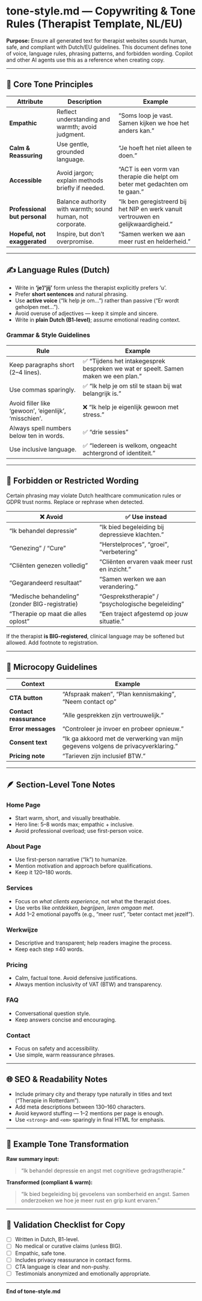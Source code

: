 # tone-style.md — Copywriting & Tone Rules (Therapist Template, NL/EU)

**Purpose:** Ensure all generated text for therapist websites sounds human, safe, and compliant with Dutch/EU guidelines. This document defines tone of voice, language rules, phrasing patterns, and forbidden wording. Copilot and other AI agents use this as a reference when creating copy.

---

## 🧠 Core Tone Principles

| Attribute                     | Description                                                | Example                                                                            |
| ----------------------------- | ---------------------------------------------------------- | ---------------------------------------------------------------------------------- |
| **Empathic**                  | Reflect understanding and warmth; avoid judgment.          | “Soms loop je vast. Samen kijken we hoe het anders kan.”                           |
| **Calm & Reassuring**         | Use gentle, grounded language.                             | “Je hoeft het niet alleen te doen.”                                                |
| **Accessible**                | Avoid jargon; explain methods briefly if needed.           | “ACT is een vorm van therapie die helpt om beter met gedachten om te gaan.”        |
| **Professional but personal** | Balance authority with warmth; sound human, not corporate. | “Ik ben geregistreerd bij het NIP en werk vanuit vertrouwen en gelijkwaardigheid.” |
| **Hopeful, not exaggerated**  | Inspire, but don’t overpromise.                            | “Samen werken we aan meer rust en helderheid.”                                     |

---

## ✍️ Language Rules (Dutch)

* Write in **‘je’/‘jij’** form unless the therapist explicitly prefers ‘u’.
* Prefer **short sentences** and natural phrasing.
* Use **active voice** (“Ik help je om…”) rather than passive (“Er wordt geholpen met…”).
* Avoid overuse of adjectives — keep it simple and sincere.
* Write in **plain Dutch (B1-level)**; assume emotional reading context.

### Grammar & Style Guidelines

| Rule                                                  | Example                                                                            |
| ----------------------------------------------------- | ---------------------------------------------------------------------------------- |
| Keep paragraphs short (2–4 lines).                    | ✅ “Tijdens het intakegesprek bespreken we wat er speelt. Samen maken we een plan.” |
| Use commas sparingly.                                 | ✅ “Ik help je om stil te staan bij wat belangrijk is.”                             |
| Avoid filler like ‘gewoon’, ‘eigenlijk’, ‘misschien’. | ❌ “Ik help je eigenlijk gewoon met stress.”                                        |
| Always spell numbers below ten in words.              | ✅ “drie sessies”                                                                   |
| Use inclusive language.                               | ✅ “Iedereen is welkom, ongeacht achtergrond of identiteit.”                        |

---

## 🚫 Forbidden or Restricted Wording

Certain phrasing may violate Dutch healthcare communication rules or GDPR trust norms. Replace or rephrase when detected.

| ❌ Avoid                                         | ✅ Use instead                                     |
| ----------------------------------------------- | ------------------------------------------------- |
| “Ik behandel depressie”                         | “Ik bied begeleiding bij depressieve klachten.”   |
| “Genezing” / “Cure”                             | “Herstelproces”, “groei”, “verbetering”           |
| “Cliënten genezen volledig”                     | “Cliënten ervaren vaak meer rust en inzicht.”     |
| “Gegarandeerd resultaat”                        | “Samen werken we aan verandering.”                |
| “Medische behandeling” (zonder BIG-registratie) | “Gesprekstherapie” / “psychologische begeleiding” |
| “Therapie op maat die alles oplost”             | “Een traject afgestemd op jouw situatie.”         |

If the therapist **is BIG-registered**, clinical language may be softened but allowed. Add footnote to registration.

---

## 💬 Microcopy Guidelines

| Context                 | Example                                                                           |
| ----------------------- | --------------------------------------------------------------------------------- |
| **CTA button**          | “Afspraak maken”, “Plan kennismaking”, “Neem contact op”                          |
| **Contact reassurance** | “Alle gesprekken zijn vertrouwelijk.”                                             |
| **Error messages**      | “Controleer je invoer en probeer opnieuw.”                                        |
| **Consent text**        | “Ik ga akkoord met de verwerking van mijn gegevens volgens de privacyverklaring.” |
| **Pricing note**        | “Tarieven zijn inclusief BTW.”                                                    |

---

## 🪶 Section-Level Tone Notes

### Home Page

* Start warm, short, and visually breathable.
* Hero line: 5–8 words max; empathic + inclusive.
* Avoid professional overload; use first-person voice.

### About Page

* Use first-person narrative (“Ik”) to humanize.
* Mention motivation and approach before qualifications.
* Keep it 120–180 words.

### Services

* Focus on *what clients experience*, not what the therapist does.
* Use verbs like *ontdekken*, *begrijpen*, *leren omgaan met*.
* Add 1–2 emotional payoffs (e.g., “meer rust”, “beter contact met jezelf”).

### Werkwijze

* Descriptive and transparent; help readers imagine the process.
* Keep each step ≤40 words.

### Pricing

* Calm, factual tone. Avoid defensive justifications.
* Always mention inclusivity of VAT (BTW) and transparency.

### FAQ

* Conversational question style.
* Keep answers concise and encouraging.

### Contact

* Focus on safety and accessibility.
* Use simple, warm reassurance phrases.

---

## 🌐 SEO & Readability Notes

* Include primary city and therapy type naturally in titles and text (“Therapie in Rotterdam”).
* Add meta descriptions between 130–160 characters.
* Avoid keyword stuffing — 1–2 mentions per page is enough.
* Use `<strong>` and `<em>` sparingly in final HTML for emphasis.

---

## 🧩 Example Tone Transformation

**Raw summary input:**

> “Ik behandel depressie en angst met cognitieve gedragstherapie.”

**Transformed (compliant & warm):**

> “Ik bied begeleiding bij gevoelens van somberheid en angst. Samen onderzoeken we hoe je meer rust en grip kunt ervaren.”

---

## 🧾 Validation Checklist for Copy

* [ ] Written in Dutch, B1-level.
* [ ] No medical or curative claims (unless BIG).
* [ ] Empathic, safe tone.
* [ ] Includes privacy reassurance in contact forms.
* [ ] CTA language is clear and non-pushy.
* [ ] Testimonials anonymized and emotionally appropriate.

---

**End of tone-style.md**

